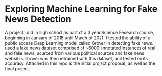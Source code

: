 # Exploring Machine Learning for Fake News Detection

A project I did in high school as part of a 3 year Science Research course, beginning in January of 2018 until March of 2021. I tested the ability of a public access Deep Learning model called Grover in detecting fake news. I used a fake news dataset comprised of ~6000 annotated instances of real and fake news, sourced from various political sources and fake news websites. Grover was then retrained with this dataset, and tested on its accuracy. Attached in this repo is the initial project proposal, as well as the final project.
